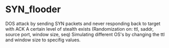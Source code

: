 # SYN_flooder
DOS attack by sending SYN packets and never responding back to target with ACK
A certain level of stealth exists (Randomization on: ttl, saddr, source port, window size, seq)
Simulating different OS's by changing the ttl and window size to specifig values.
